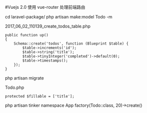 #Vuejs 2.0 使用 vue-router 处理前端路由

cd laravel-package/
php artisan make:model Todo -m

2017_06_02_110139_create_todos_table.php
```
public function up()
{
    Schema::create('todos', function (Blueprint $table) {
        $table->increments('id');
        $table->string('title');
        $table->tinyInteger('completed')->default(0);
        $table->timestamps();
    });
}
```

php artisan migrate

Todo.php
```
protected $fillable = ['title'];
```

php artisan tinker
namespace App
factory(Todo::class, 20)->create()



